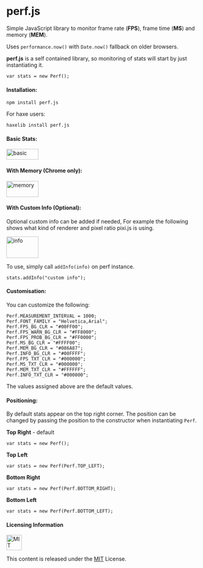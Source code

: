 # perf.js
Simple JavaScript library to monitor frame rate (**FPS**), frame time (**MS**) and memory (**MEM**).

Uses `performance.now()` with `Date.now()` fallback on older browsers.

**perf.js** is a self contained library, so monitoring of stats will start by just instantiating it.

`var stats = new Perf();`

#### Installation:

`npm install perf.js`

For haxe users:

`haxelib install perf.js`

#### Basic Stats:

<img alt="basic" src="https://raw.githubusercontent.com/adireddy/perf/master/assets/basic.png" width="84" height="28"/>

#### With Memory (Chrome only):

<img alt="memory" src="https://raw.githubusercontent.com/adireddy/perf/master/assets/memory.png" width="84" height="42"/>

#### With Custom Info (Optional):

Optional custom info can be added if needed, For example the following shows what kind of renderer and pixel ratio pixi.js is using. 

<img alt="info" src="https://raw.githubusercontent.com/adireddy/perf/master/assets/info.png" width="84" height="56"/>

To use, simply call `addInfo(info)` on perf instance.

`stats.addInfo("custom info");`

#### Customisation:

You can customize the following:

```
Perf.MEASUREMENT_INTERVAL = 1000;
Perf.FONT_FAMILY = "Helvetica,Arial";
Perf.FPS_BG_CLR = "#00FF00";
Perf.FPS_WARN_BG_CLR = "#FF8000";
Perf.FPS_PROB_BG_CLR = "#FF0000";
Perf.MS_BG_CLR = "#FFFF00";
Perf.MEM_BG_CLR = "#086A87";
Perf.INFO_BG_CLR = "#00FFFF";
Perf.FPS_TXT_CLR = "#000000";
Perf.MS_TXT_CLR = "#000000";
Perf.MEM_TXT_CLR = "#FFFFFF";
Perf.INFO_TXT_CLR = "#000000";
```

The values assigned above are the default values.

#### Positioning:

By default stats appear on the top right corner. The position can be changed by passing the position to the constructor when instantiating `Perf`.

**Top Right** - default

`var stats = new Perf();`

**Top Left**

`var stats = new Perf(Perf.TOP_LEFT);`

**Bottom Right**

`var stats = new Perf(Perf.BOTTOM_RIGHT);`

**Bottom Left**

`var stats = new Perf(Perf.BOTTOM_LEFT);`

#### Licensing Information

<a rel="license" href="http://opensource.org/licenses/MIT">
<img alt="MIT license" height="40" src="http://upload.wikimedia.org/wikipedia/commons/c/c3/License_icon-mit.svg" /></a>

This content is released under the [MIT](http://opensource.org/licenses/MIT) License.